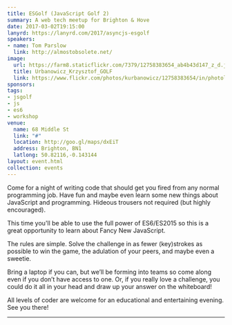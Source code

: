 ```yaml
---
title: ESGolf (JavaScript Golf 2)
summary: A web tech meetup for Brighton & Hove
date: 2017-03-02T19:15:00
lanyrd: https://lanyrd.com/2017/asyncjs-esgolf
speakers:
- name: Tom Parslow
  link: http://almostobsolete.net/
image:
  url: https://farm8.staticflickr.com/7379/12758383654_ab4b43d147_z_d.jpg
  title: Urbanowicz_Krzysztof_GOLF
  link: https://www.flickr.com/photos/kurbanowicz/12758383654/in/photolist-krq3XY-7hTRLz-9kGXLo-awf96H-9kGXTb-7hTSDX-7hXNAY-kroiT4-6xcLyT-65CWTR-5ds8DL-9kGYdb-9kDVyT-9a69ML-5bCwNN-efi4ma-56hckS-4kQ3Fv-eBP5xt-6QKY1E-c3HmpL-eBRqu3-4ZxP3p-5bCxDW-krpfTx-4ZC1qL-5bCB6j-3vs2Y1-4ZC1u5-4q64vn-4ZxM8Z-4ZxNwg-341zZd-6xj6oL-4ZxNUP-9L3STz-9L3SXt-dxM9tg-dbJjkc-anWVqa-4ZxNqz-5bym8g-4PXK7g-dbJkFS-5bxftP-5bym7V-krp6SB-5bCsCE-5t5bP2-5byh6a
sponsors:
tags:
- jsgolf
- js
- es6
- workshop
venue:
  name: 68 Middle St
  link: "#"
  location: http://goo.gl/maps/dxEiT
  address: Brighton, BN1
  latlong: 50.82116,-0.143144
layout: event.html
collection: events
---
```


Come for a night of writing code that should get you fired from any normal programming job. Have fun and maybe even learn some new things about JavaScript and programming. Hideous trousers not required (but highly encouraged).

This time you'll be able to use the full power of ES6/ES2015 so this is a great opportunity to learn about Fancy New JavaScript.

The rules are simple. Solve the challenge in as fewer (key)strokes as possible to win the game, the adulation of your peers, and maybe even a sweetie.

Bring a laptop if you can, but we’ll be forming into teams so come along even if you don’t have access to one. Or, if you really love a challenge, you could do it all in your head and draw up your answer on the whiteboard!

All levels of coder are welcome for an educational and entertaining evening. See you there!

---
